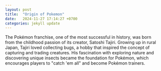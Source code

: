 ```yaml
---
layout: post
title:  "Origin of Pokemon"
date:   2024-11-27 17:14:27 +0700
categories: jekyll update
---
```


The Pokémon franchise, one of the most successful in history, was born from the childhood passion of its creator, Satoshi Tajiri. Growing up in rural Japan, Tajiri loved collecting bugs, a hobby that inspired the concept of capturing and trading creatures. His fascination with exploring nature and discovering unique insects became the foundation for Pokémon, which encourages players to "catch 'em all" and become Pokémon trainers.